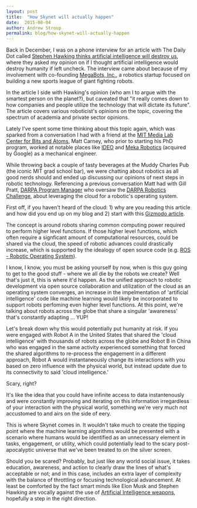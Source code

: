 ```yaml
---
layout: post
title:  "How Skynet will actually happen"
date:  2015-08-04
author: Andrew Stroup
permalink: blog/how-skynet-will-actually-happen
---
```

Back in December, I was on a phone interview for an article with The Daily Dot called [Stephen Hawking thinks artificial intelligence will destroy us](http://www.dailydot.com/technology/stephen-hawking-artificial-intelligence-civilization/), where they asked my opinion on if I thought artificial intelligence would destroy humanity if left uncheck. The interview came about because of my involvement with co-founding [MegaBots, Inc.](http://megabots.com), a robotics startup focused on building a new sports league of giant fighting robots.

In the article I side with Hawking's opinion (who am I to argue with the smartest person on the planet?), but caveated that "it really comes down to how companies and people utilize the technology that will dictate its future". The article covers various roboticist's opinions on the topic, covering the spectrum of academia and private sector opinions.

Lately I've spent some time thinking about this topic again, which was sparked from a conversation I had with a friend at the [MIT Media Lab](https://www.media.mit.edu/) [Center for Bits and Atoms](http://cba.mit.edu/), Matt Carney, who prior to starting his PhD program, worked at notable places like [IDEO](http://www.ideo.com) and [Meka Robotics](https://en.wikipedia.org/wiki/Meka_Robotics) (acquired by Google) as a mechanical engineer.

While throwing back a couple of tasty beverages at the Muddy Charles Pub (the iconic MIT grad school bar), we were chatting about robotics as all good nerds should and ended up discussing our opinions of next steps in robotic technology. Referencing a previous conversation Matt had with Gill Pratt, [DARPA Program Manager](http://www.darpa.mil/staff/dr-gill-a-pratt) who oversaw the [DARPA Robotics Challenge](https://en.wikipedia.org/wiki/DARPA_Robotics_Challenge), about leveraging the cloud for a robotic's operating system.

First off, if you haven't heard of the cloud: 1) why are you reading this article and how did you end up on my blog and 2) start with this [Gizmodo article](http://gizmodo.com/what-is-the-cloud-and-where-is-it-1682276210). 

The concept is around robots sharing common computing power required to perform higher level functions. If those higher level functions, which often require a signficant amount of computational resources, could be shared via the cloud, the speed of robotic advances could drastically increase, which is supported by the idealogy of open source code (e.g. [ROS - Robotic Operating System](http://www.ros.org/)).

I know, I know, you must be asking yourself by now, when is this guy going to get to the good stuff - where we all die by the robots we create? Well that's just it, this is where it'd happen. As the unified approach to robotic development via open source collaboration and utilization of the cloud as an operating system converges, an increase in the impelmentation of 'artificial intelligence' code like machine learning would likely be incorporated to support robots perfoming even higher level functions. At this point, we're talking about robots across the globe that share a singular 'awareness' that's constantly adapting ... YUP!

Let's break down why this would potentially put humanity at risk. If you were engaged with Robot A in the United States that shared the 'cloud intelligence' with thousands of robots across the globe and Robot B in China who was engaged in the same activity experienced something that forced the shared algorithms to re-process the engagement in a different approach, Robot A would instantaneously change its interactions with you based on zero influence with the physical world, but instead update due to its connectivity to said 'cloud intelligence.'

Scary, right?

It's like the idea that you could have infinite access to data instantenously and were constantly improving and iterating on this information irregardless of your interaction with the physical world, something we're very much not accustomed to and airs on the side of eery.

This is where Skynet comes in. It wouldn't take much to create the tipping point where the machine learning algorithms would be presented with a scenario where humans would be identified as an unnecessary element in tasks, engagement, or utility, which could potentially lead to the scary post-apocalyptic universe that we've been treated to on the silver screen.

Should you be scared? Probably, but just like any world social issue, it takes education, awareness, and action to clearly draw the lines of what's acceptable or not; and in this case, includes an extra layer of complexity with the balance of throttling or focusing technological advancement. At least be comforted by the fact smart minds like Elon Musk and Stephen Hawking are vocally against the use of [Artificial Intelligence weapons](http://time.com/3973500/elon-musk-stephen-hawking-ai-weapons/), hopefully a step in the right direction. 
